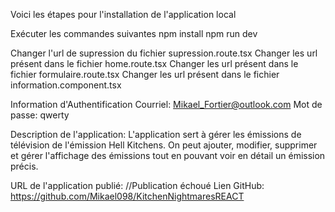 

Voici les étapes pour l'installation de l'application local

Exécuter les commandes suivantes
    npm install
    npm run dev

Changer l'url de supression du fichier supression.route.tsx
Changer les url présent dans le fichier home.route.tsx
Changer les url présent dans le fichier formulaire.route.tsx
Changer les url présent dans le fichier information.component.tsx


Information d'Authentification
Courriel: Mikael_Fortier@outlook.com
Mot de passe: qwerty

Description de l'application:
L'application sert à gérer les émissions de télévision de l'émission Hell Kitchens.
On peut ajouter, modifier, supprimer et gérer l'affichage des émissions tout en pouvant voir en détail un émission précis.

URL de l'application publié: //Publication échoué
Lien GitHub: https://github.com/Mikael098/KitchenNightmaresREACT
